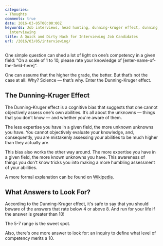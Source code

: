 ```yaml
---
categories:
- Thoughts
comments: true
date: 2016-03-05T00:00:00Z
keywords: Job interviews, head hunting, dunning-kruger effect, dunning, kruger, psychology,
  interviewing
title: A Quick and Dirty Hack for Interviewing Job Candidates
url: /2016/03/05/interviewing/
---
```


One simple question can shed a lot of light on one’s competency in a given field: "On a scale of 1 to 10, please rate your knowledge of [enter-name-of-the-field-here]".

One can assume that the higher the grade, the better. But that’s not the case at all. Why? Science — that’s why. Enter the Dunning-Kruger effect.

## The Dunning-Kruger Effect
The Dunning-Kruger effect is a cognitive bias that suggests that one cannot objectively assess one's own abilities. It’s all about the unknowns — things that you don’t know — and whether you're aware of them.

The less expertise you have in a given field, the more unknown unknowns you have. You cannot objectively evaluate your knowledge, and, consequently, you are mistakenly assessing your abilities to be much higher than they actually are.

This bias also works the other way around. The more expertise you have in a given field, the more known unknowns you have. This awareness of things you don't know tricks you into making a more humbling assessment of your abilities.

<!--more-->

A more formal explanation can be found on [Wikipedia](https://en.wikipedia.org/wiki/Dunning%E2%80%93Kruger_effect).

## What Answers to Look For?
According to the Dunning-Kruger effect, it's safe to say that you should beware of the answers that rate below 4 or above 8. And run for your life if the answer is greater than 10!

The 5-7 range is the sweet spot.

Also, there's one more answer to look for: an inquiry to define what level of competency merits a 10.